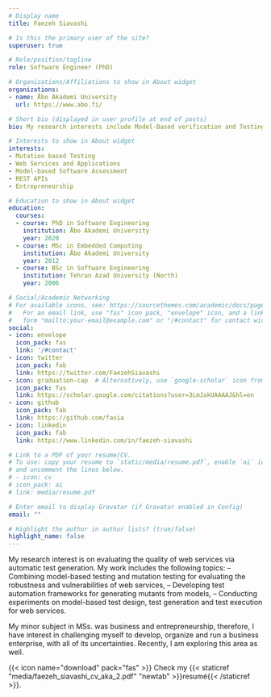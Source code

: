```yaml
---
# Display name
title: Faezeh Siavashi

# Is this the primary user of the site?
superuser: true

# Role/position/tagline
role: Software Engineer (PhD)

# Organizations/Affiliations to show in About widget
organizations:
- name: Åbo Akademi University
  url: https://www.abo.fi/

# Short bio (displayed in user profile at end of posts)
bio: My research interests include Model-Based verification and Testing, Mutation Testing and Web Technologies.

# Interests to show in About widget
interests:
- Mutation based Testing
- Web Services and Applications
- Model-based Software Assessment
- REST APIs
- Entrepreneurship

# Education to show in About widget
education:
  courses:
  - course: PhD in Software Engineering
    institution: Åbo Akademi University
    year: 2020
  - course: MSc in Embedded Computing
    institution: Åbo Akademi University
    year: 2012
  - course: BSc in Software Engineering
    institution: Tehran Azad University (North) 
    year: 2006

# Social/Academic Networking
# For available icons, see: https://sourcethemes.com/academic/docs/page-builder/#icons
#   For an email link, use "fas" icon pack, "envelope" icon, and a link in the
#   form "mailto:your-email@example.com" or "/#contact" for contact widget.
social:
- icon: envelope
  icon_pack: fas
  link: '/#contact'
- icon: twitter
  icon_pack: fab
  link: https://twitter.com/FaezehSiavashi
- icon: graduation-cap  # Alternatively, use `google-scholar` icon from `ai` icon pack
  icon_pack: fas
  link: https://scholar.google.com/citations?user=3LmJakUAAAAJ&hl=en
- icon: github
  icon_pack: fab
  link: https://github.com/fasia
- icon: linkedin
  icon_pack: fab
  link: https://www.linkedin.com/in/faezeh-siavashi

# Link to a PDF of your resume/CV.
# To use: copy your resume to `static/media/resume.pdf`, enable `ai` icons in `params.toml`, 
# and uncomment the lines below.
# - icon: cv
# icon_pack: ai
# link: media/resume.pdf

# Enter email to display Gravatar (if Gravatar enabled in Config)
email: ""

# Highlight the author in author lists? (true/false)
highlight_name: false
---
```


My research interest is on evaluating the quality of web services via automatic test generation. My work includes the following topics:
– Combining model-based testing and mutation testing for evaluating the robustness and vulnerabilities of web services,
– Developing test automation frameworks for generating mutants from models,
– Conducting experiments on model-based test design, test generation and test execution for web services.

My minor subject in MSs. was business and entrepreneurship, therefore, I have interest in challenging myself to develop, organize and run a business enterprise, with all of its uncertainties. Recently, I am exploring this area as well.  


{{< icon name="download" pack="fas" >}} Check my {{< staticref "media/faezeh_siavashi_cv_aka_2.pdf" "newtab" >}}resumé{{< /staticref >}}.
